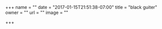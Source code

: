 +++
name = ""
date = "2017-01-15T21:51:38-07:00"
title = "black guiter"
owner = ""
url = ""
image = ""

+++

